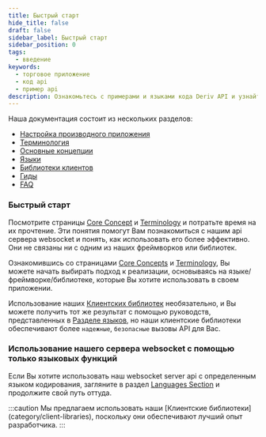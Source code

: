```yaml
---
title: Быстрый старт
hide_title: false
draft: false
sidebar_label: Быстрый старт
sidebar_position: 0
tags:
  - введение
keywords:
  - торговое приложение
  - код api
  - пример api
description: Ознакомьтесь с примерами и языками кода Deriv API и узнайте, как использовать его для создания своего торгового приложения.
---
```


Наша документация состоит из нескольких разделов:

- [Настройка производного приложения](/docs/setting-up-a-deriv-application.md)
- [Терминология](категория/терминология)
- [Основные концепции](category/core-concepts)
- [Языки](категория/языки)
- [Библиотеки клиентов](category/client-libraries)
- [Гиды](категория/гиды)
- [FAQ](category/faq)

### Быстрый старт

Посмотрите страницы [Core Concept](категория/core-concepts) и [Terminology](категория/terminology) и потратьте время на их прочтение. Эти понятия помогут Вам познакомиться с нашим api сервера websocket и понять, как использовать его более эффективно. Они не связаны ни с одним из наших фреймворков или библиотек.

Ознакомившись со страницами [Core Concepts](категория/core-concepts) и [Terminology](категория/терминология), Вы можете начать выбирать подход к реализации, основываясь на языке/фреймворке/библиотеке, которые Вы хотите использовать в своем приложении.

Использование наших [Клиентских библиотек](category/client-libraries) необязательно, и Вы можете получить тот же результат с помощью руководств, представленных в [Разделе языков](category/languages), но наши клиентские библиотеки обеспечивают более `надежные`, `безопасные` вызовы API для Вас.

### Использование нашего сервера websocket с помощью только языковых функций

Если Вы хотите использовать наш websocket server api с определенным языком кодирования, загляните в раздел [Languages Section](category/languages) и продолжите свой путь оттуда.

:::caution
Мы предлагаем использовать наши [Клиентские библиотеки] (category/client-libraries), поскольку они обеспечивают лучший опыт разработчика.
:::
